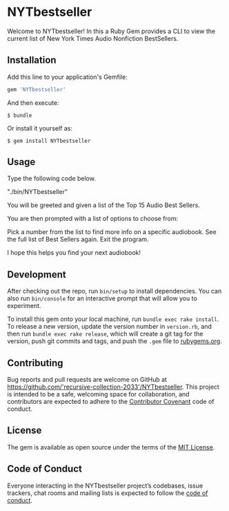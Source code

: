 # NYTbestseller

Welcome to NYTbestseller! In this a Ruby Gem provides a CLI to view the current list of New York Times Audio Nonfiction BestSellers.

## Installation

Add this line to your application's Gemfile:

```ruby
gem 'NYTbestseller'
```

And then execute:

    $ bundle

Or install it yourself as:

    $ gem install NYTbestseller

## Usage

Type the following code below.

"./bin/NYTbestseller"

You will be greeted and given a list of the Top 15 Audio Best Sellers.

You are then prompted with a list of options to choose from:

Pick a number from the list to find more info on a specific audiobook.
See the full list of Best Sellers again.
Exit the program.

I hope this helps you find your next audiobook!


## Development

After checking out the repo, run `bin/setup` to install dependencies. You can also run `bin/console` for an interactive prompt that will allow you to experiment.

To install this gem onto your local machine, run `bundle exec rake install`. To release a new version, update the version number in `version.rb`, and then run `bundle exec rake release`, which will create a git tag for the version, push git commits and tags, and push the `.gem` file to [rubygems.org](https://rubygems.org).

## Contributing

Bug reports and pull requests are welcome on GitHub at https://github.com/'recursive-collection-2033'/NYTbestseller. This project is intended to be a safe, welcoming space for collaboration, and contributors are expected to adhere to the [Contributor Covenant](http://contributor-covenant.org) code of conduct.

## License

The gem is available as open source under the terms of the [MIT License](https://opensource.org/licenses/MIT).

## Code of Conduct

Everyone interacting in the NYTbestseller project’s codebases, issue trackers, chat rooms and mailing lists is expected to follow the [code of conduct](https://github.com/'recursive-collection-2033'/NYTbestseller/blob/master/CODE_OF_CONDUCT.md).
